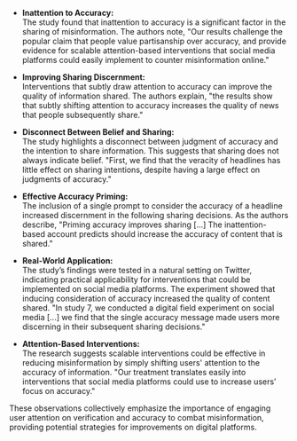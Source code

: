 - **Inattention to Accuracy:**  
  The study found that inattention to accuracy is a significant factor in the sharing of misinformation. The authors note, "Our results challenge the popular claim that people value partisanship over accuracy, and provide evidence for scalable attention-based interventions that social media platforms could easily implement to counter misinformation online."

- **Improving Sharing Discernment:**  
  Interventions that subtly draw attention to accuracy can improve the quality of information shared. The authors explain, "the results show that subtly shifting attention to accuracy increases the quality of news that people subsequently share."

- **Disconnect Between Belief and Sharing:**  
  The study highlights a disconnect between judgment of accuracy and the intention to share information. This suggests that sharing does not always indicate belief. "First, we find that the veracity of headlines has little effect on sharing intentions, despite having a large effect on judgments of accuracy."

- **Effective Accuracy Priming:**  
  The inclusion of a single prompt to consider the accuracy of a headline increased discernment in the following sharing decisions. As the authors describe, "Priming accuracy improves sharing [...] The inattention-based account predicts should increase the accuracy of content that is shared."

- **Real-World Application:**  
  The study’s findings were tested in a natural setting on Twitter, indicating practical applicability for interventions that could be implemented on social media platforms. The experiment showed that inducing consideration of accuracy increased the quality of content shared. "In study 7, we conducted a digital field experiment on social media [...] we find that the single accuracy message made users more discerning in their subsequent sharing decisions."

- **Attention-Based Interventions:**  
  The research suggests scalable interventions could be effective in reducing misinformation by simply shifting users' attention to the accuracy of information. "Our treatment translates easily into interventions that social media platforms could use to increase users’ focus on accuracy."

These observations collectively emphasize the importance of engaging user attention on verification and accuracy to combat misinformation, providing potential strategies for improvements on digital platforms.
